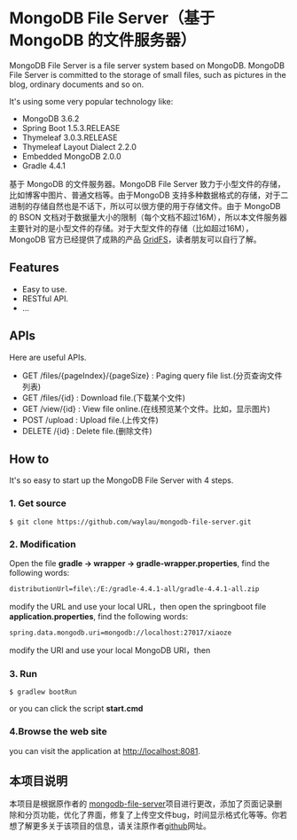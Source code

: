 # MongoDB File Server（基于 MongoDB 的文件服务器）

MongoDB File Server is a file server system based on MongoDB. MongoDB File Server is committed to the storage of small files, such as pictures in the blog, ordinary documents and so on.

It's using some very popular technology like:

* MongoDB 3.6.2
* Spring Boot 1.5.3.RELEASE
* Thymeleaf 3.0.3.RELEASE
* Thymeleaf Layout Dialect 2.2.0
* Embedded MongoDB 2.0.0
* Gradle 4.4.1

基于 MongoDB 的文件服务器。MongoDB File Server 致力于小型文件的存储，比如博客中图片、普通文档等。由于MongoDB 支持多种数据格式的存储，对于二进制的存储自然也是不话下，所以可以很方便的用于存储文件。由于  MongoDB 的 BSON 文档对于数据量大小的限制（每个文档不超过16M），所以本文件服务器主要针对的是小型文件的存储。对于大型文件的存储（比如超过16M），MongoDB 官方已经提供了成熟的产品  [GridFS](https://docs.mongodb.com/manual/core/gridfs/)，读者朋友可以自行了解。




## Features

* Easy to use.
* RESTful API.
* ...

## APIs

Here are useful APIs.

* GET  /files/{pageIndex}/{pageSize} : Paging query file list.(分页查询文件列表)
* GET  /files/{id} : Download file.(下载某个文件)
* GET  /view/{id} : View file online.(在线预览某个文件。比如，显示图片)
* POST /upload : Upload file.(上传文件)
* DELETE /{id} : Delete file.(删除文件)


## How to 

It's so easy to start up the MongoDB File Server with 4 steps.

### 1. Get source

```shell
$ git clone https://github.com/waylau/mongodb-file-server.git
```

### 2. Modification
Open the file **gradle -> wrapper -> gradle-wrapper.properties**,
find the following words:
```shell
distributionUrl=file\:/E:/gradle-4.4.1-all/gradle-4.4.1-all.zip
```
modify the URL and use your local URL，then
open the springboot file **application.properties**,
find the following words:
```shell
spring.data.mongodb.uri=mongodb://localhost:27017/xiaoze
```
modify the URI and use your local MongoDB URI，then

### 3. Run

```shell
$ gradlew bootRun
```
or you can click the script **start.cmd**


### 4.Browse the web site
you can visit the application at <http://localhost:8081>.

 
## 本项目说明

本项目是根据原作者的 [mongodb-file-server](https://github.com/769418917/mongodb-file-server)项目进行更改，添加了页面记录删除和分页功能，优化了界面，修复了上传空文件bug，时间显示格式化等等。你若想了解更多关于该项目的信息，请关注原作者[github](https://github.com/769418917/mongodb-file-server)网址。
